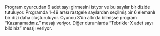 Program oyuncudan 6 adet sayı girmesini istiyor ve bu sayılar bir dizide tutuluyor. 
Programda 1-49 arası rastgele sayılardan seçilmiş bir 6 elemanlı bir dizi daha oluşturuluyor. 
Oyuncu 3’ün altında bilmişse program “Kazanamadınız.” mesajı veriyor. Diğer durumlarda “Tebrikler X adet sayı bildiniz” mesajı veriyor.
